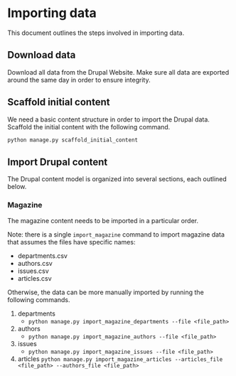 # Importing data

This document outlines the steps involved in importing data.

## Download data

Download all data from the Drupal Website. Make sure all data are exported around the same day in order to ensure integrity.

## Scaffold initial content

We need a basic content structure in order to import the Drupal data. Scaffold the initial content with the following command.

```sh
python manage.py scaffold_initial_content
```

## Import Drupal content

The Drupal content model is organized into several sections, each outlined below.

### Magazine

The magazine content needs to be imported in a particular order.

Note: there is a single `import_magazine` command to import magazine data that assumes the files have specific names:

- departments.csv
- authors.csv
- issues.csv
- articles.csv

Otherwise, the data can be more manually imported by running the following commands.

1. departments
   - `python manage.py import_magazine_departments --file <file_path>`
2. authors
   - `python manage.py import_magazine_authors --file <file_path>`
3. issues
   - `python manage.py import_magazine_issues --file <file_path>`
4. articles
   `python manage.py import_magazine_articles --articles_file <file_path> --authors_file <file_path>`

